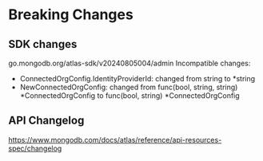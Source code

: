 # Breaking Changes

## SDK changes

go.mongodb.org/atlas-sdk/v20240805004/admin
Incompatible changes:

- ConnectedOrgConfig.IdentityProviderId: changed from string to \*string
- NewConnectedOrgConfig: changed from func(bool, string, string) *ConnectedOrgConfig to func(bool, string) *ConnectedOrgConfig

## API Changelog

https://www.mongodb.com/docs/atlas/reference/api-resources-spec/changelog
